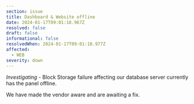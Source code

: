 ```yaml
---
section: issue
title: Dashboard & Website offline
date: 2024-01-17T09:01:18.967Z
resolved: false
draft: false
informational: false
resolvedWhen: 2024-01-17T09:01:18.977Z
affected:
  - WEB
severity: down
---
```

*Investigating* - Block Storage failure affecting our database server currently has the panel offline.

W﻿e have made the vendor aware and are awaiting a fix.